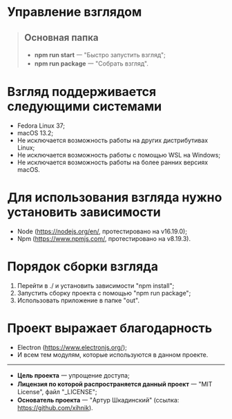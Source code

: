 # Управление взглядом
> ## Основная папка
> - **npm run start** ⼀ "Быстро запустить взгляд";
> - **npm run package** ⼀ "Собрать взгляд".

# Взгляд поддерживается следующими системами
- Fedora Linux 37;
- macOS 13.2;
- Не исключается возможность работы на других дистрибутивах Linux;
- Не исключается возможность работы с помощью WSL на Windows;
- Не исключается возможность работы на более ранних версиях macOS.

# Для использования взгляда нужно установить зависимости
- Node (https://nodejs.org/en/, протестировано на v16.19.0);
- Npm (https://www.npmjs.com/, протестировано на v8.19.3).

# Порядок сборки взгляда
1. Перейти в ./ и установить зависимости "npm install";
2. Запустить сборку проекта с помощью "npm run package";
3. Использовать приложение в папке "out".

# Проект выражает благодарность
- Electron (https://www.electronjs.org/);
- И всем тем модулям, которые используются в данном проекте.

---
- **Цель проекта** ⼀ упрощение доступа;
- **Лицензия по которой распространяется данный проект** ⼀ "MIT License", файл "_LICENSE";
- **Основатель проекта** ⼀ "Артур Шкадинский" (ссылка: https://github.com/xihnik).
